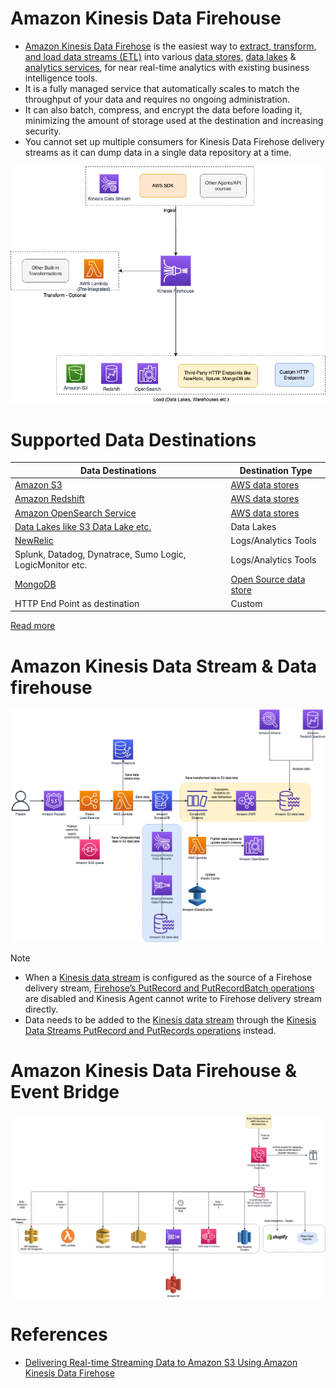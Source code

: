 # Amazon Kinesis Data Firehouse
- [Amazon Kinesis Data Firehose](https://aws.amazon.com/kinesis/data-firehose/) is the easiest way to [extract, transform, and load data streams (ETL)](../../../../1_HLDDesignComponents/0_SystemGlossaries/BigData/ETL.md) into various [data stores](../../../6_DatabaseServices), [data lakes](../../DataLakes) & [analytics services](../../DataAnalytics), for near real-time analytics with existing business intelligence tools.
- It is a fully managed service that automatically scales to match the throughput of your data and requires no ongoing administration. 
- It can also batch, compress, and encrypt the data before loading it, minimizing the amount of storage used at the destination and increasing security.
- You cannot set up multiple consumers for Kinesis Data Firehose delivery streams as it can dump data in a single data repository at a time.

![](assets/AWS-Kinesis-Firehouse.drawio.png)

# Supported Data Destinations

| Data Destinations                                                                                   | Destination Type                                      |
|-----------------------------------------------------------------------------------------------------|-------------------------------------------------------|
| [Amazon S3](../../../7_StorageServices/3_ObjectStorageS3/Readme.md)                                 | [AWS data stores](../../../6_DatabaseServices)        |
| [Amazon Redshift](../../DataWarehouse/AmazonRedshift.md)                                            | [AWS data stores](../../../6_DatabaseServices)        |
| [Amazon OpenSearch Service](../../../6_DatabaseServices/AmazonOpenSearch.md)                        | [AWS data stores](../../../6_DatabaseServices)        |
| [Data Lakes like S3 Data Lake etc.](../../DataLakes)                                                | Data Lakes                                            |
| [NewRelic](https://docs.aws.amazon.com/AmazonCloudWatch/latest/logs/SubscriptionFilters.html)       | Logs/Analytics Tools                                  |
| Splunk, Datadog, Dynatrace, Sumo Logic, LogicMonitor etc.                                           | Logs/Analytics Tools                                  |
| [MongoDB](../../../../1_HLDDesignComponents/3_DatabaseComponents/NoSQL-Databases/MongoDB/Readme.md) | [Open Source data store](../../../6_DatabaseServices) |
| HTTP End Point as destination                                                                       | Custom                                                |

[Read more](https://aws.amazon.com/kinesis/data-firehose/faqs/)

# Amazon Kinesis Data Stream & Data firehouse

![](../../../0_AWSDesigns/IOTDataCapture/assets/AWS-IOT-Data-Capture.png)

Note
- When a [Kinesis data stream](../../../5_MessageBrokerServices/AmazonKinesisDataStreams.md) is configured as the source of a Firehose delivery stream, [Firehose’s PutRecord and PutRecordBatch operations](../../../5_MessageBrokerServices/AmazonKinesisDataStreams.md) are disabled and Kinesis Agent cannot write to Firehose delivery stream directly. 
- Data needs to be added to the [Kinesis data stream](../../../5_MessageBrokerServices/AmazonKinesisDataStreams.md) through the [Kinesis Data Streams PutRecord and PutRecords operations](../../../5_MessageBrokerServices/AmazonKinesisDataStreams.md) instead.

# Amazon Kinesis Data Firehouse & Event Bridge

![img.png](../../../5_MessageBrokerServices/assests/eventbridge/EventBridge.png)

# References
- [Delivering Real-time Streaming Data to Amazon S3 Using Amazon Kinesis Data Firehose](https://towardsdatascience.com/delivering-real-time-streaming-data-to-amazon-s3-using-amazon-kinesis-data-firehose-2cda5c4d1efe)